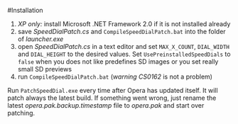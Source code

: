 #Installation
1. *XP only:* install Microsoft .NET Framework 2.0 if it is not installed already 
2. save *SpeedDialPatch.cs* and ``CompileSpeedDialPatch.bat`` into the folder of *launcher.exe*
3. open *SpeedDialPatch.cs* in a text editor and set ``MAX_X_COUNT``, ``DIAL_WIDTH`` and ``DIAL_HEIGHT`` to the desired values. Set ``UsePreinstalledSpeedDials`` to ``false`` when you does not like predefines SD images or you set really small SD previews
4. run ``CompileSpeedDialPatch.bat`` (*warning CS0162* is not a problem)

Run ``PatchSpeedDial.exe`` every time after Opera has updated itself. It will patch always the latest build. If something went wrong,  just rename the latest *opera.pak.backup.timestamp* file to *opera.pak* and start over patching.

